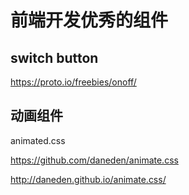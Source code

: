 # 前端开发优秀的组件

## switch button

https://proto.io/freebies/onoff/

## 动画组件

animated.css

https://github.com/daneden/animate.css

http://daneden.github.io/animate.css/
